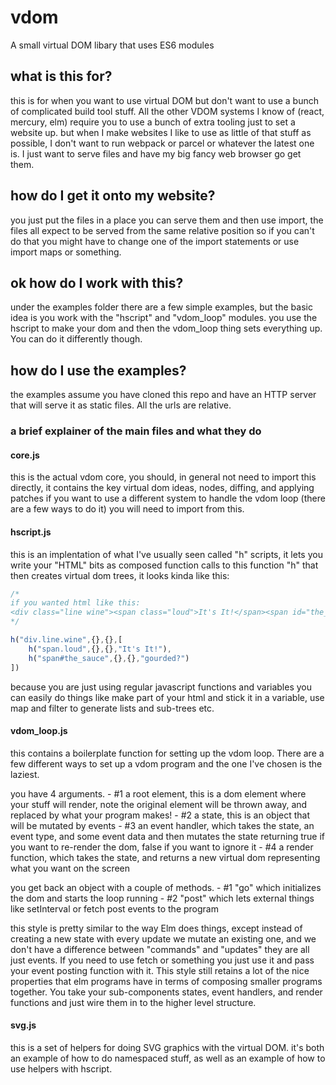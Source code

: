 # vdom
A small virtual DOM libary that uses ES6 modules

## what is this for?
this is for when you want to use virtual DOM but don't want to use a bunch of complicated build tool stuff.
All the other VDOM systems I know of (react, mercury, elm) require you to use a bunch of extra tooling just to set a website up.
but when I make websites I like to use as little of that stuff as possible, I don't want to run webpack or parcel or whatever the latest one is.
I just want to serve files and have my big fancy web browser go get them.

## how do I get it onto my website?
you just put the files in a place you can serve them and then use import, the files all expect to be served from the same relative position
so if you can't do that you might have to change one of the import statements or use import maps or something.

## ok how do I work with this?
under the examples folder there are a few simple examples, but the basic idea is you work with the "hscript" and "vdom_loop" modules.
you use the hscript to make your dom and then the vdom_loop thing sets everything up. You can do it differently though. 

## how do I use the examples?
the examples assume you have cloned this repo and have an HTTP server that will serve it as static files. All the urls are relative.

### a brief explainer of the main files and what they do

#### core.js
this is the actual vdom core, you should, in general not need to import this directly, it contains the key virtual dom ideas, nodes, diffing, and applying patches
if you want to use a different system to handle the vdom loop (there are a few ways to do it) you will need to import from this.

#### hscript.js
this is an implentation of what I've usually seen called "h" scripts, it lets you write your "HTML" bits as composed function calls to this function "h" that
then creates virtual dom trees, it looks kinda like this:
```javascript
/*
if you wanted html like this:
<div class="line wine"><span class="loud">It's It!</span><span id="the_sauce">gourded?</span></div>
*/

h("div.line.wine",{},{},[ 
    h("span.loud",{},{},"It's It!"),
    h("span#the_sauce",{},{},"gourded?")
])

```

because you are just using regular javascript functions and variables you can easily do things like make part of your html and stick it in a variable, use map and filter to generate
lists and sub-trees etc. 

#### vdom_loop.js
this contains a boilerplate function for setting up the vdom loop. There are a few different ways to set up a vdom program and the one I've chosen is the laziest.

you have 4 arguments. 
    - #1 a root element, this is a dom element where your stuff will render, note the original element will be thrown away, and replaced by what your program makes!
    - #2 a state, this is an object that will be mutated by events
    - #3 an event handler, which takes the state, an event type, and some event data and then mutates the state returning true if you want to re-render the dom, false if you want to ignore it
    - #4 a render function, which takes the state, and returns a new virtual dom representing what you want on the screen

you get back an object with a couple of methods.
    - #1 "go" which initializes the dom and starts the loop running
    - #2 "post" which lets external things like setInterval or fetch post events to the program

this style is pretty similar to the way Elm does things, except instead of creating a new state with every update we mutate an existing one, and we don't have a difference between "commands"
and "updates" they are all just events. If you need to use fetch or something you just use it and pass your event posting function with it. 
This style still retains a lot of the nice properties that elm programs have in terms of composing smaller programs together. 
You take your sub-components states, event handlers, and render functions and just wire them in to the higher level structure.

#### svg.js
this is a set of helpers for doing SVG graphics with the virtual DOM. it's both an example of how to do namespaced stuff, as well as an example of how to use helpers with hscript.
